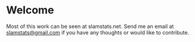 Welcome
=====

Most of this work can be seen at slamstats.net. Send me an email at slamstats@gmail.com if you have any thoughts or would like to contribute.

